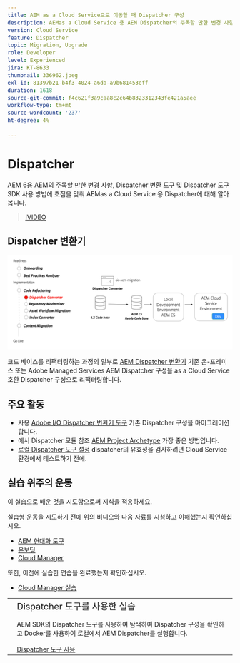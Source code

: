 ```yaml
---
title: AEM as a Cloud Service으로 이동할 때 Dispatcher 구성
description: AEMas a Cloud Service 용 AEM Dispatcher의 주목할 만한 변경 사항, Dispatcher 변환 도구 및 Dispatcher 도구 SDK 사용 방법에 대해 알아봅니다.
version: Cloud Service
feature: Dispatcher
topic: Migration, Upgrade
role: Developer
level: Experienced
jira: KT-8633
thumbnail: 336962.jpeg
exl-id: 81397b21-b4f3-4024-a6da-a9b681453eff
duration: 1618
source-git-commit: f4c621f3a9caa8c2c64b8323312343fe421a5aee
workflow-type: tm+mt
source-wordcount: '237'
ht-degree: 4%

---
```



# Dispatcher

AEM 6용 AEM의 주목할 만한 변경 사항, Dispatcher 변환 도구 및 Dispatcher 도구 SDK 사용 방법에 초점을 맞춰 AEMas a Cloud Service 용 Dispatcher에 대해 알아봅니다.

>[!VIDEO](https://video.tv.adobe.com/v/336962?quality=12&learn=on)

## Dispatcher 변환기

![Dispatcher 변환기](./assets/dispatcher-converter-diagram.png)

코드 베이스를 리팩터링하는 과정의 일부로 [AEM Dispatcher 변환기](https://experienceleague.adobe.com/docs/experience-manager-cloud-service/moving/refactoring-tools/dispatcher-transformation-utility-tools.html) 기존 온-프레미스 또는 Adobe Managed Services AEM Dispatcher 구성을 as a Cloud Service 호환 Dispatcher 구성으로 리팩터링합니다.

## 주요 활동

+ 사용 [Adobe I/O Dispatcher 변환기 도구](https://github.com/adobe/aio-cli-plugin-aem-cloud-service-migration#aio-aem-migrationdispatcher-converter) 기존 Dispatcher 구성을 마이그레이션합니다.
+ 에서 Dispatcher 모듈 참조 [AEM Project Archetype](https://github.com/adobe/aem-project-archetype/tree/develop/src/main/archetype/dispatcher.cloud) 가장 좋은 방법입니다.
+ [로컬 Dispatcher 도구 설정](https://experienceleague.adobe.com/docs/experience-manager-learn/cloud-service/local-development-environment-set-up/dispatcher-tools.html) dispatcher의 유효성을 검사하려면 Cloud Service 환경에서 테스트하기 전에.

## 실습 위주의 운동

이 실습으로 배운 것을 시도함으로써 지식을 적용하세요.

실습형 운동을 시도하기 전에 위의 비디오와 다음 자료를 시청하고 이해했는지 확인하십시오.

+ [AEM 현대화 도구](./aem-modernization-tools.md)
+ [온보딩](./onboarding.md)
+ [Cloud Manager](./cloud-manager.md)

또한, 이전에 실습한 연습을 완료했는지 확인하십시오.

+ [Cloud Manager 실습](./cloud-manager.md#hands-on-exercise)

<table style="border-width:0">
    <tr>
        <td style="width:150px">
            <a  rel="noreferrer"
                target="_blank"
                href="https://github.com/adobe/aem-cloud-engineering-video-series-exercises/tree/session5-dispatcher#cloud-acceleration-bootcamp---session-5-dispatcher"><img alt="실습 GitHub 리포지토리" src="./assets/github.png"/>
            </a>        
        </td>
        <td style="width:100%;margin-bottom:1rem;">
            <div style="font-size:1.25rem;font-weight:400;">Dispatcher 도구를 사용한 실습</div>
            <p style="margin:1rem 0">
                AEM SDK의 Dispatcher 도구를 사용하여 탐색하여 Dispatcher 구성을 확인하고 Docker를 사용하여 로컬에서 AEM Dispatcher를 실행합니다.
            </p>
            <a  rel="noreferrer"
                target="_blank"
                href="https://github.com/adobe/aem-cloud-engineering-video-series-exercises/tree/session5-dispatcher#cloud-acceleration-bootcamp---session-5-dispatcher" class="spectrum-Button spectrum-Button--primary spectrum-Button--sizeM">
                <span class="spectrum-Button-label has-no-wrap has-text-weight-bold">Dispatcher 도구 사용</span>
            </a>
        </td>
    </tr>
</table>
